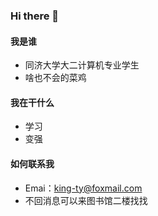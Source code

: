 ### Hi there 👋

<!--
**King-ty/King-ty** is a ✨ _special_ ✨ repository because its `README.md` (this file) appears on your GitHub profile.

Here are some ideas to get you started:

- 🔭 I’m currently working on ...
- 🌱 I’m currently learning ...
- 👯 I’m looking to collaborate on ...
- 🤔 I’m looking for help with ...
- 💬 Ask me about ...
- 📫 How to reach me: ...
- 😄 Pronouns: ...
- ⚡ Fun fact: ...
-->

#### 我是谁
- 同济大学大二计算机专业学生
- 啥也不会的菜鸡

#### 我在干什么
- 学习
- 变强

#### 如何联系我
- Emai：king-ty@foxmail.com
- 不回消息可以来图书馆二楼找找
